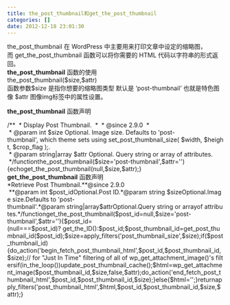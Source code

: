 ```yaml
---
title: the_post_thumbnail和get_the_post_thumbnail
categories: []
date: 2012-12-18 23:01:30
---
```


<div>the_post_thumbnail 在 WordPress 中主要用来打印文章中设定的缩略图，而 get_the_post_thumbnail 函数可以将你需要的 HTML 代码以字符串的形式返回。</div>
<div><strong>the_post_thumbnail</strong> 函数的使用
<div>the_post_thumbnail($size,$attr)</div>
函数参数$size 是指你想要的缩略图类型 默认是 ‘post-thumbnail’ 也就是特色图像
$attr 图像img标签中的属性设置。

<strong>the_post_thumbnail</strong> 函数声明
<div>/**  * Display Post Thumbnail.  *  * @since 2.9.0  *  * @param int $size Optional. Image size. Defaults to 'post-thumbnail', which theme sets using set_post_thumbnail_size( $width, $height, $crop_flag );.  * @param string|array $attr Optional. Query string or array of attributes.  */functionthe_post_thumbnail($size='post-thumbnail',$attr=''){echoget_the_post_thumbnail(null,$size,$attr);}</div>
<strong>get_the_post_thumbnail</strong> 函数声明
<div>*Retrieve Post Thumbnail.**@since 2.9.0  **@param int $post_idOptional.Post ID.*@param string $sizeOptional.Image size.Defaults to 'post-thumbnail'.*@param string|array$attrOptional.Query string or arrayof attributes.*/functionget_the_post_thumbnail($post_id=null,$size='post-thumbnail',$attr=''){$post_id=(null===$post_id)? get_the_ID():$post_id;$post_thumbnail_id=get_post_thumbnail_id($post_id);$size=apply_filters('post_thumbnail_size',$size);if($post_thumbnail_id){do_action('begin_fetch_post_thumbnail_html',$post_id,$post_thumbnail_id,$size);// for "Just In Time" filtering of all of wp_get_attachment_image()'s filtersif(in_the_loop())update_post_thumbnail_cache();$html=wp_get_attachment_image($post_thumbnail_id,$size,false,$attr);do_action('end_fetch_post_thumbnail_html',$post_id,$post_thumbnail_id,$size);}else{$html='';}returnapply_filters('post_thumbnail_html',$html,$post_id,$post_thumbnail_id,$size,$attr);}</div>
</div>
